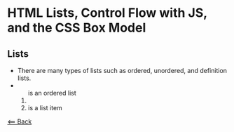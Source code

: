 <!--Some of these notes come from my previous notes taken in 102-->

# HTML Lists, Control Flow with JS, and the CSS Box Model

## Lists
- There are many types of lists such as ordered, unordered, and definition lists.
- <ol> is an ordered list
- <li> is a list item

[<== Back](README.md)